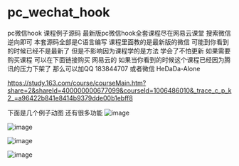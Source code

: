 # pc_wechat_hook
pc微信hook 课程例子源码 最新版pc微信hook全套课程尽在网易云课堂 搜索微信逆向即可
本套源码全部是C语言编写 课程里面教的是最新版的微信 可能到你看到的时候已经不是最新了 但是不影响因为课程学的是方法 学会了不怕更新
如果需要购买课程 可以在下面链接购买 网易云的 如果当你看到的时候这个课程已经因为腾讯的压力下架了 那么可以加QQ 183844707 或者微信 HeDaDa-Alone

https://study.163.com/course/courseMain.htm?share=2&shareId=400000000677099&courseId=1006486010&_trace_c_p_k2_=a96422b841e8414b9379dde00b1ebff8

下面是几个例子动图 还有很多功能 
![image](https://github.com/hedada-hc/pc_wechat_hook/blob/master/%E9%83%A8%E5%88%86%E6%95%88%E6%9E%9C%E5%9B%BE4.png)

![image](https://github.com/hedada-hc/pc_wechat_hook/blob/master/%E9%83%A8%E5%88%86%E6%95%88%E6%9E%9C%E5%9B%BE1.gif)
 
![image](https://github.com/hedada-hc/pc_wechat_hook/blob/master/%E9%83%A8%E5%88%86%E6%95%88%E6%9E%9C%E5%9B%BE2.gif)
  
![image](https://github.com/hedada-hc/pc_wechat_hook/blob/master/%E9%83%A8%E5%88%86%E6%95%88%E6%9E%9C%E5%9B%BE3.gif)

